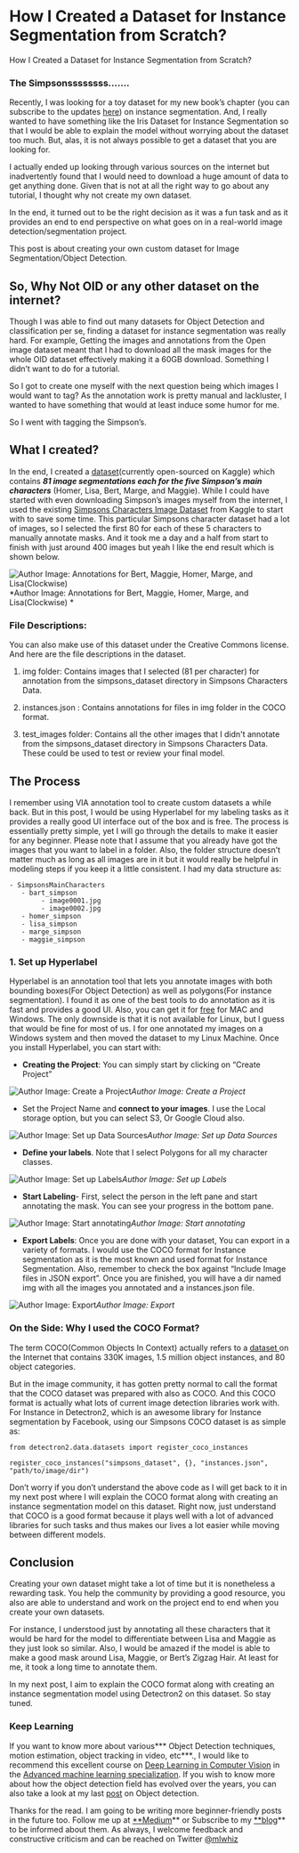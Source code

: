 
# How I Created a Dataset for Instance Segmentation from Scratch?

How I Created a Dataset for Instance Segmentation from Scratch?

### The Simpsonssssssss…….

Recently, I was looking for a toy dataset for my new book’s chapter (you can subscribe to the updates [here](https://mlwhiz.ck.page/9a2ffe9e2c)) on instance segmentation. And, I really wanted to have something like the Iris Dataset for Instance Segmentation so that I would be able to explain the model without worrying about the dataset too much. But, alas, it is not always possible to get a dataset that you are looking for.

I actually ended up looking through various sources on the internet but inadvertently found that I would need to download a huge amount of data to get anything done. Given that is not at all the right way to go about any tutorial, I thought why not create my own dataset. 

In the end, it turned out to be the right decision as it was a fun task and as it provides an end to end perspective on what goes on in a real-world image detection/segmentation project.

This post is about creating your own custom dataset for Image Segmentation/Object Detection. 

## So, Why Not OID or any other dataset on the internet?

Though I was able to find out many datasets for Object Detection and classification per se, finding a dataset for instance segmentation was really hard. For example, Getting the images and annotations from the Open image dataset meant that I had to download all the mask images for the whole OID dataset effectively making it a 60GB download. Something I didn’t want to do for a tutorial. 

So I got to create one myself with the next question being which images I would want to tag? As the annotation work is pretty manual and lackluster, I wanted to have something that would at least induce some humor for me. 

So I went with tagging the Simpson’s. 

## What I created? 

In the end, I created a [dataset](https://www.kaggle.com/mlwhiz/simpsons-main-characters)(currently open-sourced on Kaggle) which contains ***81 image segmentations each for the five Simpson’s main characters*** (Homer, Lisa, Bert, Marge, and Maggie). While I could have started with even downloading Simpson’s images myself from the internet, I used the existing [Simpsons Characters Image Dataset](https://www.kaggle.com/alexattia/the-simpsons-characters-dataset?select=simpsons_dataset) from Kaggle to start with to save some time. This particular Simpsons character dataset had a lot of images, so I selected the first 80 for each of these 5 characters to manually annotate masks. And it took me a day and a half from start to finish with just around 400 images but yeah I like the end result which is shown below. 

![Author Image: Annotations for Bert, Maggie, Homer, Marge, and Lisa(Clockwise) ](https://cdn-images-1.medium.com/max/2000/0*II_2cGi3dw0ZW6QP)*Author Image: Annotations for Bert, Maggie, Homer, Marge, and Lisa(Clockwise) *

### File Descriptions:

You can also make use of this dataset under the Creative Commons license. And here are the file descriptions in the dataset. 

1. img folder: Contains images that I selected (81 per character) for annotation from the simpsons_dataset directory in Simpsons Characters Data.

1. instances.json : Contains annotations for files in img folder in the COCO format.

1. test_images folder: Contains all the other images that I didn't annotate from the simpsons_dataset directory in Simpsons Characters Data. These could be used to test or review your final model. 

## The Process

I remember using VIA annotation tool to create custom datasets a while back. But in this post, I would be using Hyperlabel for my labeling tasks as it provides a  really good UI interface out of the box and is free. The process is essentially pretty simple, yet I will go through the details to make it easier for any beginner. Please note that I assume that you already have got the images that you want to label in a folder. Also, the folder structure doesn’t matter much as long as all images are in it but it would really be helpful in modeling steps if you keep it a little consistent. I had my data structure as:

    - SimpsonsMainCharacters
       - bart_simpson
            - image0001.jpg
            - image0002.jpg
       - homer_simpson
       - lisa_simpson
       - marge_simpson
       - maggie_simpson

### 1. Set up Hyperlabel

Hyperlabel is an annotation tool that lets you annotate images with both bounding boxes(For Object Detection) as well as polygons(For instance segmentation). I found it as one of the best tools to do annotation as it is fast and provides a good UI. Also, you can get it for [free](https://hyperlabel.com/) for MAC and Windows. The only downside is that it is not available for Linux, but I guess that would be fine for most of us. I for one annotated my images on a Windows system and then moved the dataset to my Linux Machine. Once you install Hyperlabel, you can start with:

* **Creating the Project**: You can simply start by clicking on “Create Project”

![Author Image: Create a Project](https://cdn-images-1.medium.com/max/4608/0*1FgFXDCRUWPj7ltQ.png)*Author Image: Create a Project*

* Set the Project Name and **connect to your images**. I use the Local storage option, but you can select S3, Or Google Cloud also.

![Author Image: Set up Data Sources](https://cdn-images-1.medium.com/max/2418/1*YshljoFQ8K1DF0Qwe1c4bg.png)*Author Image: Set up Data Sources*

* **Define your labels**. Note that I select Polygons for all my character classes.

![Author Image: Set up Labels](https://cdn-images-1.medium.com/max/2000/1*2MpdhshTnnohE7GIOvHKzQ.png)*Author Image: Set up Labels*

* **Start Labeling**- First, select the person in the left pane and start annotating the mask. You can see your progress in the bottom pane.

![Author Image: Start annotating](https://cdn-images-1.medium.com/max/2492/1*VIHgTCn9SYzG69yABQ_u4w.png)*Author Image: Start annotating*

* **Export Labels**: Once you are done with your dataset, You can export in a variety of formats. I would use the COCO format for Instance segmentation as it is the most known and used format for Instance Segmentation. Also, remember to check the box against “Include Image files in JSON export”. Once you are finished, you will have a dir named img with all the images you annotated and a instances.json file.

![Author Image: Export](https://cdn-images-1.medium.com/max/2000/1*ir7xo2KUuP2v6w5vwxC_ag.png)*Author Image: Export*

### On the Side: Why I used the COCO Format?

The term COCO(Common Objects In Context) actually refers to a [dataset ](https://cocodataset.org/#home)on the Internet that contains 330K images, 1.5 million object instances, and 80 object categories.

But in the image community, it has gotten pretty normal to call the format that the COCO dataset was prepared with also as COCO. And this COCO format is actually what lots of current image detection libraries work with. For Instance in Detectron2, which is an awesome library for Instance segmentation by Facebook, using our Simpsons COCO dataset is as simple as:

    from detectron2.data.datasets import register_coco_instances

    register_coco_instances("simpsons_dataset", {}, "instances.json", "path/to/image/dir")

Don’t worry if you don’t understand the above code as I will get back to it in my next post where I will explain the COCO format along with creating an instance segmentation model on this dataset. Right now, just understand that COCO is a good format because it plays well with a lot of advanced libraries for such tasks and thus makes our lives a lot easier while moving between different models. 

## Conclusion

Creating your own dataset might take a lot of time but it is nonetheless a rewarding task. You help the community by providing a good resource, you also are able to understand and work on the project end to end when you create your own datasets. 

For instance, I understood just by annotating all these characters that it would be hard for the model to differentiate between Lisa and Maggie as they just look so similar.  Also, I would be amazed if the model is able to make a good mask around Lisa, Maggie, or Bert’s Zigzag Hair. At least for me, it took a long time to annotate them.

In my next post, I aim to explain the COCO format along with creating an instance segmentation model using Detectron2 on this dataset. So stay tuned.

### Keep Learning

If you want to know more about various*** Object Detection techniques, motion estimation, object tracking in video, etc***., I would like to recommend this excellent course on [Deep Learning in Computer Vision](https://www.coursera.org/specializations/aml?siteID=lVarvwc5BD0-AqkGMb7JzoCMW0Np1uLfCA&utm_content=2&utm_medium=partners&utm_source=linkshare&utm_campaign=lVarvwc5BD0) in the [Advanced machine learning specialization](https://www.coursera.org/specializations/aml?siteID=lVarvwc5BD0-AqkGMb7JzoCMW0Np1uLfCA&utm_content=2&utm_medium=partners&utm_source=linkshare&utm_campaign=lVarvwc5BD0). If you wish to know more about how the object detection field has evolved over the years, you can also take a look at my last [post](https://towardsdatascience.com/a-hitchhikers-guide-to-object-detection-and-instance-segmentation-ac0146fe8e11) on Object detection.

Thanks for the read. I am going to be writing more beginner-friendly posts in the future too. Follow me up at [**Medium](https://medium.com/@rahul_agarwal)** or Subscribe to my [**blog](http://eepurl.com/dbQnuX)** to be informed about them. As always, I welcome feedback and constructive criticism and can be reached on Twitter [@mlwhiz](https://twitter.com/MLWhiz)
